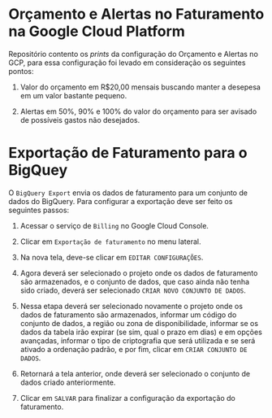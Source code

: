 # Orçamento e Alertas no Faturamento na Google Cloud Platform

Repositório contento os _prints_ da configuração do Orçamento e Alertas no GCP, para essa configuração foi levado em consideração os seguintes pontos:

1. Valor do orçamento em R$20,00 mensais buscando manter a desepesa em um valor bastante pequeno.

2. Alertas em 50%, 90% e 100% do valor do orçamento para ser avisado de possíveis gastos não desejados.

# Exportação de Faturamento para o BigQuey

O `BigQuery Export` envia os dados de faturamento para um conjunto de dados do BigQuery. Para configurar a exportação deve ser feito os seguintes passos:

1. Acessar o serviço de `Billing` no Google Cloud Console.

2. Clicar em `Exportação de faturamento` no menu lateral.

3. Na nova tela, deve-se clicar em `EDITAR CONFIGURAÇÕES`.

4. Agora deverá ser selecionado o projeto onde os dados de faturamento são armazenados, e o conjunto de dados, que caso ainda não tenha sido criado, deverá ser selecionado `CRIAR NOVO CONJUNTO DE DADOS`.

5. Nessa etapa deverá ser selecionado novamente o projeto onde os dados de faturamento são armazenados, informar um código do conjunto de dados, a região ou zona de disponibilidade, informar se os dados da tabela irão expirar (se sim, qual o prazo em dias) e em opções avançadas, informar o tipo de criptografia que será utilizada e se será ativado a ordenação padrão, e por fim, clicar em `CRIAR CONJUNTO DE DADOS`.

6. Retornará a tela anterior, onde deverá ser selecionado o conjunto de dados criado anteriormente.

7. Clicar em `SALVAR` para finalizar a configuração da exportação do faturamento.